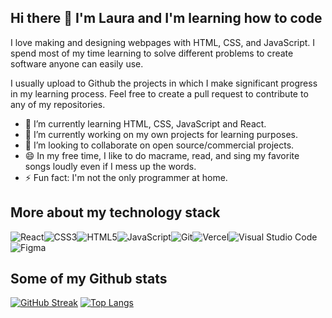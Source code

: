 ## Hi there 👋 I'm Laura and I'm learning how to code 

I love making and designing webpages with HTML, CSS, and JavaScript. I spend most of my time learning to solve different problems to create software anyone can easily use. 

I usually upload to Github the projects in which I make significant progress in my learning process. Feel free to create a pull request to contribute to any of my repositories.

- 🌱 I’m currently learning HTML, CSS, JavaScript and React.
- 🔭 I’m currently working on my own projects for learning purposes.
- 👯 I’m looking to collaborate on open source/commercial projects.
- 😄 In my free time, I like to do macrame, read, and sing my favorite songs loudly even if I mess up the words.
- ⚡ Fun fact: I'm not the only programmer at home.

## More about my technology stack
  
![React](https://img.shields.io/badge/react-%2320232a.svg?style=for-the-badge&logo=react&logoColor=%2361DAFB)![CSS3](https://img.shields.io/badge/css3-%231572B6.svg?style=for-the-badge&logo=css3&logoColor=white)![HTML5](https://img.shields.io/badge/html5-%23E34F26.svg?style=for-the-badge&logo=html5&logoColor=white)![JavaScript](https://img.shields.io/badge/javascript-%23323330.svg?style=for-the-badge&logo=javascript&logoColor=%23F7DF1E)![Git](https://img.shields.io/badge/git-%23F05033.svg?style=for-the-badge&logo=git&logoColor=white)![Vercel](https://img.shields.io/badge/vercel-%23000000.svg?style=for-the-badge&logo=vercel&logoColor=white)![Visual Studio Code](https://img.shields.io/badge/Visual%20Studio%20Code-0078d7.svg?style=for-the-badge&logo=visual-studio-code&logoColor=white)![Figma](https://img.shields.io/badge/figma-%23F24E1E.svg?style=for-the-badge&logo=figma&logoColor=white)


## Some of my Github stats

[![GitHub Streak](https://github-readme-streak-stats.herokuapp.com?user=lauraatenciob&hide_border=true&exclude_days=Sun%2CSat&card_height=170&theme=dark)](https://git.io/streak-stats) [![Top Langs](https://github-readme-stats.vercel.app/api/top-langs/?username=lauraatenciob&layout=compact&theme=dark&hide_border=true)](https://github.com/anuraghazra/github-readme-stats)



